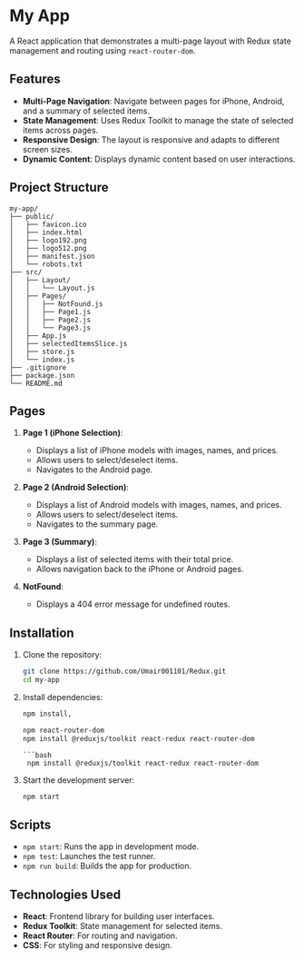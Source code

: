 # My App

A React application that demonstrates a multi-page layout with Redux state management and routing using `react-router-dom`.

## Features

- **Multi-Page Navigation**: Navigate between pages for iPhone, Android, and a summary of selected items.
- **State Management**: Uses Redux Toolkit to manage the state of selected items across pages.
- **Responsive Design**: The layout is responsive and adapts to different screen sizes.
- **Dynamic Content**: Displays dynamic content based on user interactions.

## Project Structure

```
my-app/
├── public/
│   ├── favicon.ico
│   ├── index.html
│   ├── logo192.png
│   ├── logo512.png
│   ├── manifest.json
│   └── robots.txt
├── src/
│   ├── Layout/
│   │   └── Layout.js
│   ├── Pages/
│   │   ├── NotFound.js
│   │   ├── Page1.js
│   │   ├── Page2.js
│   │   └── Page3.js
│   ├── App.js
│   ├── selectedItemsSlice.js
│   ├── store.js
│   └── index.js
├── .gitignore
├── package.json
└── README.md
```

## Pages

1. **Page 1 (iPhone Selection)**:
   - Displays a list of iPhone models with images, names, and prices.
   - Allows users to select/deselect items.
   - Navigates to the Android page.

2. **Page 2 (Android Selection)**:
   - Displays a list of Android models with images, names, and prices.
   - Allows users to select/deselect items.
   - Navigates to the summary page.

3. **Page 3 (Summary)**:
   - Displays a list of selected items with their total price.
   - Allows navigation back to the iPhone or Android pages.

4. **NotFound**:
   - Displays a 404 error message for undefined routes.

## Installation

1. Clone the repository:
   ```bash
   git clone https://github.com/Umair001101/Redux.git
   cd my-app
   ```

2. Install dependencies:
   ```bash
   npm install,
   ```
   ```bash
   npm react-router-dom
   npm install @reduxjs/toolkit react-redux react-router-dom
   ```
   ```
   ```bash
    npm install @reduxjs/toolkit react-redux react-router-dom
   ```
3. Start the development server:
   ```bash
   npm start
   ```

## Scripts

- `npm start`: Runs the app in development mode.
- `npm test`: Launches the test runner.
- `npm run build`: Builds the app for production.

## Technologies Used

- **React**: Frontend library for building user interfaces.
- **Redux Toolkit**: State management for selected items.
- **React Router**: For routing and navigation.
- **CSS**: For styling and responsive design.

